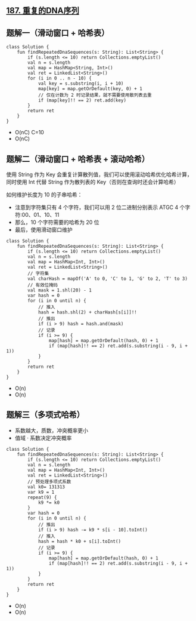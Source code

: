 ## [187. 重复的DNA序列](https://leetcode.cn/problems/repeated-dna-sequences/description/)

## 题解一（滑动窗口 + 哈希表）

```
class Solution {
    fun findRepeatedDnaSequences(s: String): List<String> {
        if (s.length <= 10) return Collections.emptyList()
        val n = s.length
        val map = HashMap<String, Int>()
        val ret = LinkedList<String>()
        for (i in 0 .. n - 10) {
            val key = s.substring(i, i + 10)
            map[key] = map.getOrDefault(key, 0) + 1
            // 仅在计数为 2 时记录结果，就不需要使用散列表去重
            if (map[key]!! == 2) ret.add(key)
        }
        return ret
    }
}
```

- O(nC) C=10
- O(nC)

## 题解二（滑动窗口 + 哈希表 + 滚动哈希）

使用 String 作为 Key 会重复计算散列值，我们可以使用滚动哈希优化哈希计算，同时使用 Int 代替 String 作为散列表的 Key（否则在查询时还会计算哈希）

如何维护长度为 10 的子串哈希：

- 注意到字符集只有 4 个字符，我们可以用 2 位二进制分别表示 ATGC 4 个字符:00、01、10、11
- 那么，10 个字符需要的哈希为 20 位
- 最后，使用滑动窗口维护

```
class Solution {
    fun findRepeatedDnaSequences(s: String): List<String> {
        if (s.length <= 10) return Collections.emptyList()
        val n = s.length
        val map = HashMap<Int, Int>()
        val ret = LinkedList<String>()
        // 字符集
        val charHash = mapOf('A' to 0, 'C' to 1, 'G' to 2, 'T' to 3)
        // 有效位掩码
        val mask = 1.shl(20) - 1
        var hash = 0
        for (i in 0 until n) {
            // 推入
            hash = hash.shl(2) + charHash[s[i]]!!
            // 推出
            if (i > 9) hash = hash.and(mask)
            // 记录
            if (i >= 9) {
                map[hash] = map.getOrDefault(hash, 0) + 1
                if (map[hash]!! == 2) ret.add(s.substring(i - 9, i + 1))
            }
        }
        return ret
    }
}
```

- O(n)
- O(n)

## 题解三（多项式哈希）

- 系数越大，质数，冲突概率更小
- 值域 · 系数决定冲突概率

```
class Solution {
    fun findRepeatedDnaSequences(s: String): List<String> {
        if (s.length <= 10) return Collections.emptyList()
        val n = s.length
        val map = HashMap<Int, Int>()
        val ret = LinkedList<String>()
        // 预处理多项式系数
        val k0= 131313
        var k9 = 1
        repeat(9) {
            k9 *= k0
        }
        var hash = 0
        for (i in 0 until n) {
            // 推出
            if (i > 9) hash -= k9 * s[i - 10].toInt()
            // 推入
            hash = hash * k0 + s[i].toInt()
            // 记录
            if (i >= 9) {
                map[hash] = map.getOrDefault(hash, 0) + 1
                if (map[hash]!! == 2) ret.add(s.substring(i - 9, i + 1))
            }
        }
        return ret
    }
}
```

- O(n)
- O(n)
